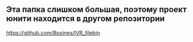 ## Эта папка слишком большая, поэтому проект юнити находится в другом репозитории

https://github.com/Bosines/IVR_filebin